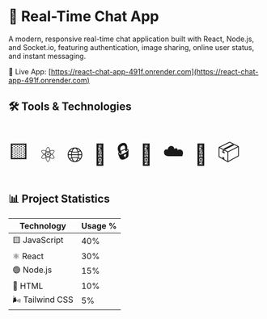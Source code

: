 # 💬 Real-Time Chat App 
A modern, responsive real-time chat application built with React, Node.js, and Socket.io, featuring authentication, image sharing, online user status, and instant messaging.

🔗 Live App: [https://react-chat-app-491f.onrender.com](https://react-chat-app-491f.onrender.com)





## 🛠️ Tools & Technologies

<p style="font-size: 40px; display: flex; gap: 20px; align-items: center;">
  <span title="JavaScript">🟨</span>
  <span title="React">⚛️</span>
  <span title="Web / Internet">🌐</span>
  <span title="Storage / Database">💾</span>
  <span title="Security / Auth">🔒</span>
  <span title="Real-time / Sync">🔄</span>
  <span title="Cloud / Deployment">☁️</span>
  <span title="MongoDB / NoSQL">🦴</span>
  <span title="Packages / npm">📦</span>
</p>



## 📊 Project Statistics

| Technology | Usage %      |
|------------|--------------|
| 🟨 JavaScript | 40%          |
| ⚛️ React     | 30%          |
| 🟢 Node.js   | 15%          |
| 📝 HTML      | 10%          |
| 🌬️ Tailwind CSS | 5%          |
